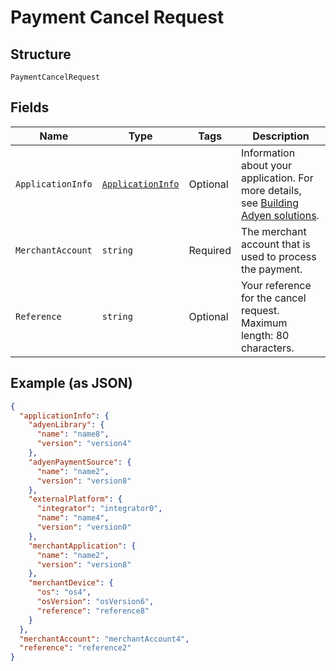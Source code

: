 
# Payment Cancel Request

## Structure

`PaymentCancelRequest`

## Fields

| Name | Type | Tags | Description |
|  --- | --- | --- | --- |
| `ApplicationInfo` | [`ApplicationInfo`](../../doc/models/application-info.md) | Optional | Information about your application. For more details, see [Building Adyen solutions](https://docs.adyen.com/development-resources/building-adyen-solutions). |
| `MerchantAccount` | `string` | Required | The merchant account that is used to process the payment. |
| `Reference` | `string` | Optional | Your reference for the cancel request. Maximum length: 80 characters. |

## Example (as JSON)

```json
{
  "applicationInfo": {
    "adyenLibrary": {
      "name": "name8",
      "version": "version4"
    },
    "adyenPaymentSource": {
      "name": "name2",
      "version": "version8"
    },
    "externalPlatform": {
      "integrator": "integrator0",
      "name": "name4",
      "version": "version0"
    },
    "merchantApplication": {
      "name": "name2",
      "version": "version8"
    },
    "merchantDevice": {
      "os": "os4",
      "osVersion": "osVersion6",
      "reference": "reference8"
    }
  },
  "merchantAccount": "merchantAccount4",
  "reference": "reference2"
}
```


